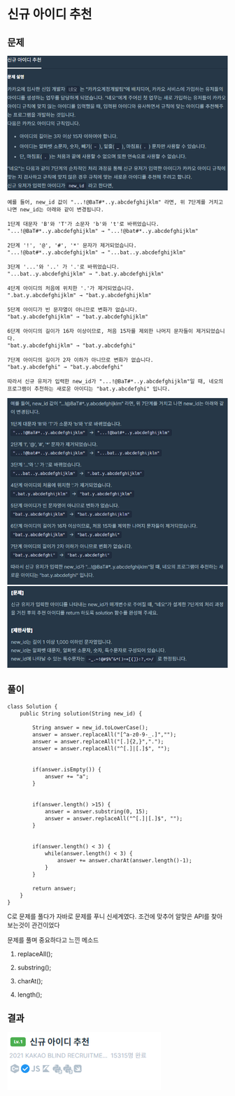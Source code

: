 # 신규 아이디 추천

## 문제

![](/img/newId_0.PNG)

    예를 들어, new_id 값이 "...!@BaT#*..y.abcdefghijklm" 라면, 위 7단계를 거치고 나면 new_id는 아래와 같이 변경됩니다.

    1단계 대문자 'B'와 'T'가 소문자 'b'와 't'로 바뀌었습니다.
    "...!@BaT#*..y.abcdefghijklm" → "...!@bat#*..y.abcdefghijklm"

    2단계 '!', '@', '#', '*' 문자가 제거되었습니다.
    "...!@bat#*..y.abcdefghijklm" → "...bat..y.abcdefghijklm"

    3단계 '...'와 '..' 가 '.'로 바뀌었습니다.
    "...bat..y.abcdefghijklm" → ".bat.y.abcdefghijklm"

    4단계 아이디의 처음에 위치한 '.'가 제거되었습니다.
    ".bat.y.abcdefghijklm" → "bat.y.abcdefghijklm"

    5단계 아이디가 빈 문자열이 아니므로 변화가 없습니다.
    "bat.y.abcdefghijklm" → "bat.y.abcdefghijklm"

    6단계 아이디의 길이가 16자 이상이므로, 처음 15자를 제외한 나머지 문자들이 제거되었습니다.
    "bat.y.abcdefghijklm" → "bat.y.abcdefghi"

    7단계 아이디의 길이가 2자 이하가 아니므로 변화가 없습니다.
    "bat.y.abcdefghi" → "bat.y.abcdefghi"

    따라서 신규 유저가 입력한 new_id가 "...!@BaT#*..y.abcdefghijklm"일 때, 네오의 프로그램이 추천하는 새로운 아이디는 "bat.y.abcdefghi" 입니다.

![](/img/newId_1.PNG)
![](/img/newId_2.PNG)

## 풀이

    class Solution {
        public String solution(String new_id) {
            
            String answer = new_id.toLowerCase();
            answer = answer.replaceAll("[^a-z0-9-_.]","");
            answer = answer.replaceAll("[.]{2,}",".");
            answer = answer.replaceAll("^[.]|[.]$", "");
            
            
            if(answer.isEmpty()) {
                answer += "a";
            }
            
            
            if(answer.length() >15) {
                answer = answer.substring(0, 15);
                answer = answer.replaceAll("^[.]|[.]$", "");
            }
            
            
            if(answer.length() < 3) {
                while(answer.length() < 3) {
                    answer += answer.charAt(answer.length()-1);
                }
            }
            
            return answer;
        }
    }

C로 문제를 풀다가 자바로 문제를 푸니 신세계였다.
조건에 맞추어 알맞은 API를 찾아보는것이 관건이었다

문제를 풀며 중요하다고 느낀 메소드

1. replaceAll();

2. substring();

3. charAt();

4. length();

## 결과

![](/img/newId_3.PNG)